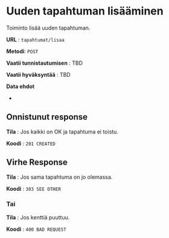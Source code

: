 # Uuden tapahtuman lisääminen

Toiminto lisää uuden tapahtuman.

**URL** : `tapahtumat/lisaa`

**Metodi**: `POST`

**Vaatii tunnistautumisen** : TBD

**Vaatii hyväksyntää** : TBD

**Data ehdot**

-

## Onnistunut response

**Tila** : Jos kaikki on OK ja tapahtuma ei toistu.

**Koodi** : `201 CREATED`

## Virhe Response

**Tila** : Jos sama tapahtuma on jo olemassa.

**Koodi** : `303 SEE OTHER`

### Tai

**Tila** : Jos kenttiä puuttuu.

**Koodi** : `400 BAD REQUEST`
